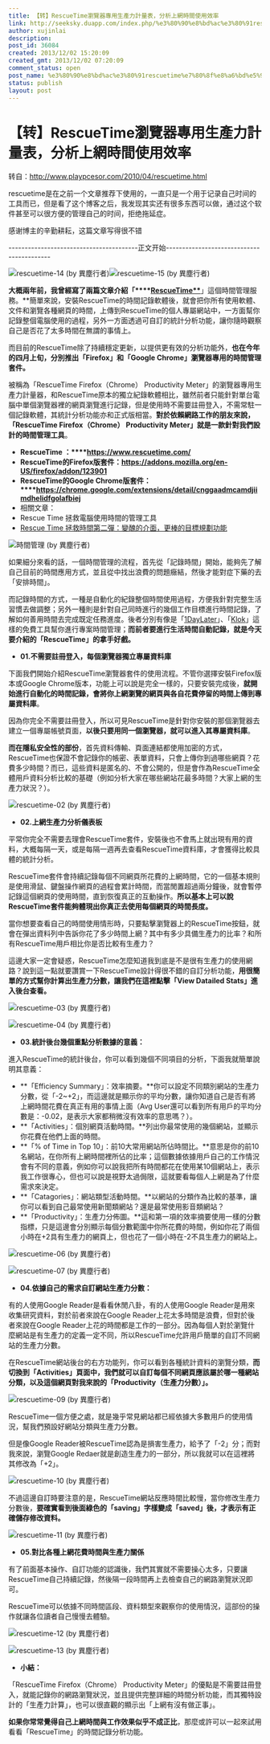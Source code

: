 ```yaml
---
title: 【转】RescueTime瀏覽器專用生產力計量表，分析上網時間使用效率
link: http://seeksky.duapp.com/index.php/%e3%80%90%e8%bd%ac%e3%80%91rescuetime%e7%80%8f%e8%a6%bd%e5%99%a8%e5%b0%88%e7%94%a8%e7%94%9f%e7%94%a2%e5%8a%9b%e8%a8%88%e9%87%8f%e8%a1%a8%ef%bc%8c%e5%88%86%e6%9e%90%e4%b8%8a%e7%b6%b2%e6%99%82%e9%96%93/
author: xujinlai
description: 
post_id: 36084
created: 2013/12/02 15:20:09
created_gmt: 2013/12/02 07:20:09
comment_status: open
post_name: %e3%80%90%e8%bd%ac%e3%80%91rescuetime%e7%80%8f%e8%a6%bd%e5%99%a8%e5%b0%88%e7%94%a8%e7%94%9f%e7%94%a2%e5%8a%9b%e8%a8%88%e9%87%8f%e8%a1%a8%ef%bc%8c%e5%88%86%e6%9e%90%e4%b8%8a%e7%b6%b2%e6%99%82%e9%96%93
status: publish
layout: post
---
```


# 【转】RescueTime瀏覽器專用生產力計量表，分析上網時間使用效率

转自：<http://www.playpcesor.com/2010/04/rescuetime.html>

rescuetime是在之前一个文章推荐下使用的，一直只是一个用于记录自己时间的工具而已，但是看了这个博客之后，我发现其实还有很多东西可以做，通过这个软件甚至可以很方便的管理自己的时间，拒绝拖延症。

感谢博主的辛勤耕耘，这篇文章写得很不错

\----------------------------------------正文开始------------------------------------------

![rescuetime-14 \(by 異塵行者\)](http://farm5.static.flickr.com/4059/4539788347_ce15aafd35_m.jpg)![rescuetime-15 \(by 異塵行者\)](http://farm5.static.flickr.com/4029/4539788379_4c9a45352a_m.jpg)

**大概兩年前，我曾經寫了兩篇文章介紹「****[RescueTime**](http://playpcesor.blogspot.com/2008/01/rescuetime.html)**」這個時間管理服務。**簡單來說，安裝RescueTime的時間記錄軟體後，就會把你所有使用軟體、文件和瀏覽各種網頁的時間，上傳到RescueTime的個人專屬網站中，一方面幫你記錄整個電腦使用的過程，另外一方面透過可自訂的統計分析功能，讓你隨時觀察自己是否花了太多時間在無謂的事情上。

而目前的RescueTime除了持續穩定更新，以提供更有效的分析功能外，**也在今年的四月上旬，分別推出「Firefox」和「Google Chrome」瀏覽器專用的時間管理套件。**

被稱為「RescueTime Firefox（Chrome） Productivity Meter」的瀏覽器專用生產力計量器，和RescueTime原本的獨立紀錄軟體相比，雖然前者只能針對單台電腦中單個瀏覽器裡的網頁瀏覽進行記錄，但是使用時不需要註冊登入，不需常駐一個記錄軟體，其統計分析功能亦和正式版相當。**對於依賴網路工作的朋友來說，「RescueTime Firefox（Chrome） Productivity Meter」就是一款針對我們設計的時間管理工具**。

  * **RescueTime ：****<https://www.rescuetime.com/>**
  * **RescueTime的Firefox版套件：<https://addons.mozilla.org/en-US/firefox/addon/123901>**
  * **RescueTime的Google Chrome版套件：****<https://chrome.google.com/extensions/detail/cnggaadmcamdjiimdhelidfgolafbiej>**
  * 相關文章： 
  * Rescue Time 拯救電腦使用時間的管理工具 
  * [Rescue Time 拯救時間第二彈：變醜的介面，更棒的目標規劃功能](http://playpcesor.blogspot.com/2008/01/rescuetime.html)

![時間管理 \(by 異塵行者\)](http://farm5.static.flickr.com/4004/4539857871_4953fcd168.jpg)

如果細分來看的話，一個時間管理的流程，首先從「記錄時間」開始，能夠先了解自己目前的時間應用方式，並且從中找出浪費的問題癥結，然後才能對症下藥的去「安排時間」。

而記錄時間的方式，一種是自動化的紀錄整個時間使用過程，方便我針對完整生活習慣去做調整；另外一種則是針對自己同時進行的幾個工作目標進行時間記錄，了解如何善用時間去完成既定任務進度。後者分別有像是「[1DayLater](http://playpcesor.blogspot.com/2010/03/1daylater.html)」、「[Klok](http://playpcesor.blogspot.com/2008/04/klok.html)」這樣的免費工具幫你進行專案時間管理；**而前者要進行生活時間自動記錄，就是今天要介紹的「RescueTime」的拿手好戲。**

  * **01.不需要註冊登入，每個瀏覽器獨立專屬資料庫**

下面我們開始介紹RescueTime瀏覽器套件的使用流程。不管你選擇安裝Firefox版本或Google Chrome版本，功能上可以說是完全一樣的，只要安裝完成後，**就開始進行自動化的時間記錄，會將你上網瀏覽的網頁與各自花費停留的時間上傳到專屬資料庫**。

因為你完全不需要註冊登入，所以可見RescueTime是針對你安裝的那個瀏覽器去建立一個專屬帳號頁面，**以後只要用同一個瀏覽器，就可以進入其專屬資料庫**。

**而在隱私安全性的部份**，首先資料傳輸、頁面連結都使用加密的方式，RescueTime也保證不會記錄你的帳密、表單資料，只會上傳你到過哪些網頁？花費多少時間？而已，這些資料是匿名的、不會公開的，但是會作為RescueTime全體用戶資料分析比較的基礎（例如分析大家在哪些網站花最多時間？大家上網的生產力狀況？）。

![rescuetime-02 \(by 異塵行者\)](http://farm3.static.flickr.com/2718/4540422966_348ff92e6f.jpg)

  * **02.上網生產力分析儀表板**

平常你完全不需要去理會RescueTime套件，安裝後也不會馬上就出現有用的資料，大概每隔一天，或是每隔一週再去查看RescueTime資料庫，才會獲得比較具體的統計分析。

RescueTime套件會持續記錄每個不同網頁所花費的上網時間，它的一個基本規則是使用滑鼠、鍵盤操作網頁的過程會累計時間，而當閒置超過兩分鐘後，就會暫停記錄這個網頁的使用時間，直到恢復真正的互動操作。**所以基本上可以說RescueTime套件能夠體現出你真正去使用每個網頁的時間長度。**

當你想要查看自己的時間使用情形時，只要點擊瀏覽器上的RescueTime按鈕，就會在彈出資料列中告訴你花了多少時間上網？其中有多少具備生產力的比率？和所有RescueTime用戶相比你是否比較有生產力？

這邊大家一定會疑惑，RescueTime怎麼知道我到底是不是很有生產力的使用網路？說到這一點就要讚賞一下RescueTime設計得很不錯的自訂分析功能，**用很簡單的方式幫你計算出生產力分數，讓我們在這裡點擊「View Datailed Stats」進入後台查看。**

![rescuetime-03 \(by 異塵行者\)](http://farm3.static.flickr.com/2752/4539788161_3f4c3d9cc1.jpg)

![rescuetime-04 \(by 異塵行者\)](http://farm3.static.flickr.com/2767/4540422980_ca7df7fa1d.jpg)

  * **03.統計後台幾個重點分析數據的意義：**

進入RescueTime的統計後台，你可以看到幾個不同項目的分析，下面我就簡單說明其意義：

  * **「Efficiency Summary」：效率摘要。**你可以設定不同類別網站的生產力分數，從「-2~+2」，而這邊就是顯示你的平均分數，讓你知道自己是否有將上網時間花費在真正有用的事情上面（Avg User還可以看到所有用戶的平均分數是：-0.02，是表示大家都稍微沒有效率的意思嗎？）。 
  * **「Activities」：個別網頁活動時間。**列出你最常使用的幾個網站，並顯示你花費在他們上面的時間。 
  * **「% of Time in Top 10」：前10大常用網站所佔時間比。**意思是你的前10名網站，在你所有上網時間裡所佔的比率；這個數據依據用戶自己的工作情況會有不同的意義，例如你可以說我把所有時間都花在使用某10個網站上，表示我工作很專心，但也可以說是視野太過侷限，這就要看每個人上網是為了什麼需求來決定。 
  * **「Catagories」：網站類型活動時間。**以網站的分類作為比較的基準，讓你可以看到自己最常使用新聞類網站？還是最常使用影音類網站？ 
  * **「Productivity」：生產力分佈圖。**這和第一項的效率摘要使用一樣的分數指標，只是這邊會分別顯示每個分數範圍中你所花費的時間，例如你花了兩個小時在+2具有生產力的網頁上，但也花了一個小時在-2不具生產力的網站上。 

![rescuetime-06 \(by 異塵行者\)](http://farm5.static.flickr.com/4018/4539788231_df9ebc1a03.jpg)

![rescuetime-07 \(by 異塵行者\)](http://farm5.static.flickr.com/4007/4540423032_38a4bddca4.jpg)

  * **04.依據自己的需求自訂網站生產力分數：**

有的人使用Google Reader是看看休閒八卦，有的人使用Google Reader是用來收集研究資料，對於前者來說在Google Reader上花太多時間是浪費，但對於後者來說在Google Reader上花的時間都是工作的一部分。因為每個人對於瀏覽什麼網站是有生產力的定義一定不同，所以RescueTime允許用戶簡單的自訂不同網站的生產力分數。

在RescueTime網站後台的右方功能列，你可以看到各種統計資料的瀏覽分類，**而切換到「Activities」頁面中，我們就可以自訂每個不同網頁應該屬於哪一種網站分類，以及這個網頁對我來說的「Productivity（生產力分數）」。**

![rescuetime-09 \(by 異塵行者\)](http://farm5.static.flickr.com/4069/4539788265_1f9fc697ae.jpg)

RescueTime一個方便之處，就是幾乎常見網站都已經依據大多數用戶的使用情況，幫我們預設好網站分類與生產力分數。

但是像Google Reader被RescueTime認為是損害生產力，給予了「-2」分；而對我來說，瀏覽Google Redaer就是創造生產力的一部分，所以我就可以在這裡將其修改為「+2」。

![rescuetime-10 \(by 異塵行者\)](http://farm5.static.flickr.com/4013/4540423104_5b160f602c.jpg)

不過這邊自訂時要注意的是，RescueTime網站反應時間比較慢，當你修改生產力分數後，**要確實看到後面綠色的「saving」字樣變成「saved」後，才表示有正確儲存修改資料。**

![rescuetime-11 \(by 異塵行者\)](http://farm5.static.flickr.com/4037/4539788311_1f4af6a758.jpg)

  * **05.對比各種上網花費時間與生產力關係**

有了前面基本操作、自訂功能的認識後，我們其實就不需要操心太多，只要讓RescueTime自己持續記錄，然後隔一段時間再上去檢查自己的網路瀏覽狀況即可。

RescueTime可以依據不同時間區段、資料類型來觀察你的使用情況，這部份的操作就讓各位讀者自己慢慢去體驗。

![rescuetime-12 \(by 異塵行者\)](http://farm5.static.flickr.com/4034/4540423142_8f54cd3ddb.jpg)

![rescuetime-13 \(by 異塵行者\)](http://farm5.static.flickr.com/4018/4540423162_4c53e11940.jpg)

  * **小結：**

「RescueTime Firefox（Chrome） Productivity Meter」的優點是不需要註冊登入，就能記錄你的網路瀏覽狀況，並且提供完整詳細的時間分析功能，而其獨特設計的「生產力計算」，也可以很直觀的顯示出「上網有沒有做正事」。

**如果你常常覺得自己上網時間與工作效果似乎不成正比**，那麼或許可以一起來試用看看「RescueTime」的時間記錄分析功能。